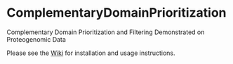# ComplementaryDomainPrioritization
Complementary Domain Prioritization and Filtering Demonstrated on Proteogenomic Data

Please see the [Wiki][1] for installation and usage instructions.

[1]: https://github.com/Anderson-Lab/ComplementaryDomainPrioritization/wiki
